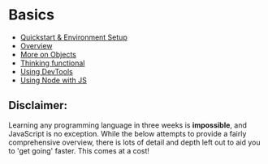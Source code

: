 # Basics

- [Quickstart & Environment Setup](/render.html?p=/notes/basics/quickstart.md)
- [Overview](/render.html?p=/notes/basics/overview.md)
- [More on Objects](/render.html?p=/notes/basics/objects.md)
- [Thinking functional](/render.html?p=/notes/basics/functions.md)
- [Using DevTools](/render.html?p=/notes/basics/devtools.md)
- [Using Node with JS](/render.html?p=/notes/basics/node.md)

## Disclaimer:
Learning any programming language in three weeks is **impossible**,
and JavaScript is no exception. While the below attempts to provide a fairly
comprehensive overview, there is lots of detail and depth left out to aid you
to 'get going' faster. This comes at a cost!
